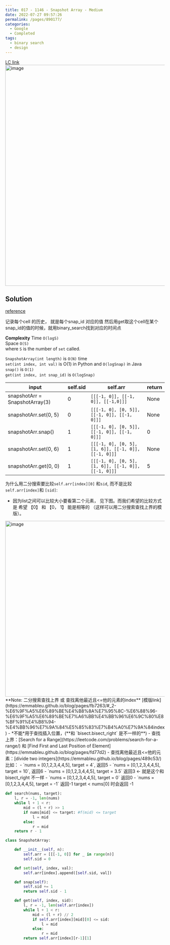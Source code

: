 ```yaml
---
title: 017 - 1146 - Snapshot Array - Medium
date: 2022-07-27 09:57:26
permalink: /pages/890177/
categories:
  - Google
  - Completed
tags:
  - binary search
  - design
---
```



[LC link](https://leetcode.cn/problems/snapshot-array/)
<img width="698" alt="image" src="https://user-images.githubusercontent.com/41789327/180663794-6387c8ff-fe34-4e55-ad72-3fe4642571f4.png">
## Solution
[reference](https://leetcode.com/problems/snapshot-array/discuss/350562/JavaPython-Binary-Search)

记录每个cell 的历史， 就是每个snap_id 对应的值
然后用get取这个cell在某个snap_id的值的时候，就用binary_search找到对应的时间点

**Complexity**
Time `O(logS)`  
Space `O(S)`  
where `S` is the number of `set` called.

`SnapshotArray(int length)` is `O(N)` time  
`set(int index, int val)` is O(1) in Python and `O(logSnap)` in Java  
`snap()` is `O(1)`  
`get(int index, int snap_id)` is `O(logSnap)`

| input                          | self.sid | self.arr                                            | return |
| ------------------------------ | -------- | --------------------------------------------------- | ------ |
| snapshotArr = SnapshotArray(3) | 0        | `[[[-1, 0]], [[-1, 0]], [[-1,0]]]`                  | None   |
| snapshotArr.set(0, 5)          | 0        | `[[[-1, 0], [0, 5]], [[-1, 0]], [[-1, 0]]]`         | None   |
| snapshotArr.snap()             | 1        | `[[[-1, 0], [0, 5]], [[-1, 0]], [[-1, 0]]]`         | 0      |
| snapshotArr.set(0, 6)          | 1        | `[[[-1, 0], [0, 5], [1, 6]], [[-1, 0]], [[-1, 0]]]` | None   |
| snapshotArr.get(0, 0)          | 1        |      `[[[-1, 0], [0, 5], [1, 6]], [[-1, 0]], [[-1, 0]]]`                                             |5        |


为什么用二分搜索要比较`self.arr[index][0]`  和`sid`, 而不是比较 `self.arr[index]`和 `[sid]`: 
- 因为list之间可以比较大小要看第二个元素， 见下图。而我们希望的比较方式是  希望 【0】 和 【0， 1】 能是相等的 （这样可以用二分搜索查找上界的模版）。 
<img width="555" alt="image" src="https://user-images.githubusercontent.com/41789327/180695696-8d94d834-7e95-404d-81f4-b9f1493d27c5.png">
**Note:  二分搜索查找上界 或 查找离他最近且<=他的元素的index**  [模版link](https://emmableu.github.io/blog/pages/fb7263/#_2-%E6%9F%A5%E6%89%BE%E4%B8%8A%E7%95%8C-%E6%88%96-%E6%9F%A5%E6%89%BE%E7%A6%BB%E4%BB%96%E6%9C%80%E8%BF%91%E4%B8%94-%E4%BB%96%E7%9A%84%E5%85%83%E7%B4%A0%E7%9A%84index)
- *不能*用于查找插入位置，(**和 `bisect.bisect_right` 是不一样的**)
- 查找上界：[Search for a Range](https://leetcode.com/problems/search-for-a-range/) 和 [Find First and Last Position of Element](https://emmableu.github.io/blog/pages/fd77d2)
- 查找离他最近且<=他的元素：[divide two integers](https://emmableu.github.io/blog/pages/489c53/)
比如： 
- `nums = [0,1,2,3,4,4,5], target = 4`, 返回5
- `nums = [0,1,2,3,4,4,5], target = 10`, 返回6
- `nums = [0,1,2,3,4,4,5], target = 3.5` 返回3 <- 就是这个和bisect_right 不一样
- `nums = [0,1,2,3,4,4,5], target = 0` 返回0
- `nums = [0,1,2,3,4,4,5], target = -1` 返回-1
target < nums[0] 时会返回 -1

```python
def search(nums, target):
    l, r = -1, len(nums)
    while l + 1 < r:
        mid = (l + r) >> 1
        if nums[mid] <= target: #f(mid) <= target
            l = mid
        else:
            r = mid
    return r - 1
```


```python
class SnapshotArray:

	def __init__(self, n):
		self.arr = [[[-1, 0]] for _ in range(n)]
		self.sid = 0

	def set(self, index, val):
		self.arr[index].append([self.sid, val])

	def snap(self):
		self.sid += 1
		return self.sid - 1

	def get(self, index, sid):
		l, r = -1, len(self.arr[index])
		while l + 1 < r:
			mid = (l + r) // 2
			if self.arr[index][mid][0] <= sid:
				l = mid
			else:
				r = mid 
		return self.arr[index][r-1][1]
```